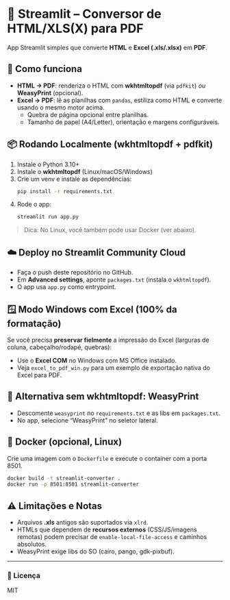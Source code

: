 
# 🧾 Streamlit – Conversor de HTML/XLS(X) para PDF

App Streamlit simples que converte **HTML** e **Excel (.xls/.xlsx)** em **PDF**.

## 🚀 Como funciona
- **HTML → PDF**: renderiza o HTML com **wkhtmltopdf** (via `pdfkit`) *ou* **WeasyPrint** (opcional).
- **Excel → PDF**: lê as planilhas com `pandas`, estiliza como HTML e converte usando o mesmo motor acima.
  - Quebra de página opcional entre planilhas.
  - Tamanho de papel (A4/Letter), orientação e margens configuráveis.

## 📦 Rodando Localmente (wkhtmltopdf + pdfkit)
1. Instale o Python 3.10+
2. Instale o **wkhtmltopdf** (Linux/macOS/Windows)
3. Crie um venv e instale as dependências:
   ```bash
   pip install -r requirements.txt
   ```
4. Rode o app:
   ```bash
   streamlit run app.py
   ```

> Dica: No Linux, você também pode usar Docker (ver abaixo).

## ☁️ Deploy no Streamlit Community Cloud
- Faça o push deste repositório no GitHub.
- Em **Advanced settings**, aponte `packages.txt` (instala o `wkhtmltopdf`).
- O app usa `app.py` como entrypoint.

## 🪟 Modo Windows com Excel (100% da formatação)
Se você precisa **preservar fielmente** a impressão do Excel (larguras de coluna, cabeçalho/rodapé, quebras):
- Use o **Excel COM** no Windows com MS Office instalado.
- Veja `excel_to_pdf_win.py` para um exemplo de exportação nativa do Excel para PDF.

## 🧪 Alternativa sem wkhtmltopdf: WeasyPrint
- Descomente `weasyprint` no `requirements.txt` e as libs em `packages.txt`.
- No app, selecione “WeasyPrint” no seletor lateral.

## 🐳 Docker (opcional, Linux)
Crie uma imagem com o `Dockerfile` e execute o container com a porta 8501.

```bash
docker build -t streamlit-converter .
docker run -p 8501:8501 streamlit-converter
```

## ⚠️ Limitações e Notas
- Arquivos **.xls** antigos são suportados via `xlrd`.
- HTMLs que dependem de **recursos externos** (CSS/JS/imagens remotas) podem precisar de `enable-local-file-access` e caminhos absolutos.
- WeasyPrint exige libs do SO (cairo, pango, gdk-pixbuf).

---

### 📜 Licença
MIT
